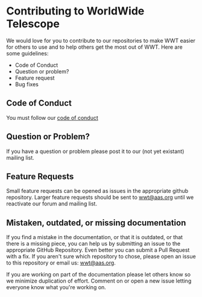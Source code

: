 # Contributing to WorldWide Telescope

We would love for you to contribute to our repositories to make WWT easier for others to use and to help others get the most out of WWT. Here are some guidelines:

* Code of Conduct
* Question or problem?
* Feature request
* Bug fixes

## Code of Conduct
You must follow our [code of conduct](conduct.md)

## Question or Problem?
If you have a question or problem please post it to our (not yet existant) mailing list.

## Feature Requests
Small feature requests can be opened as issues in the appropriate github repository. Larger feature requests should be sent to wwt@aas.org until we reactivate our forum and mailing list.

## Mistaken, outdated, or missing documentation
If you find a mistake in the documentation, or that it is outdated, or that there is a missing piece, you can help us by submitting an issue to the appropriate GitHub Repository. Even better you can submit a Pull Request with a fix. If you aren't sure which repository to chose, please open an issue to this repository or email us: wwt@aas.org.

If you are working on part of the documentation please let others know so we minimize duplication of effort. Comment on or open a new issue letting everyone know what you're working on.
